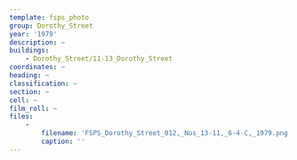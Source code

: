 ```yaml
---
template: fsps_photo
group: Dorothy_Street
year: '1979'
description: ~
buildings:
    - Dorothy_Street/11-13_Dorothy_Street
coordinates: ~
heading: ~
classification: ~
section: ~
cell: ~
film_roll: ~
files:
    -
        filename: 'FSPS_Dorothy_Street_012,_Nos_13-11,_6-4-C,_1979.png'
        caption: ''
---
```


